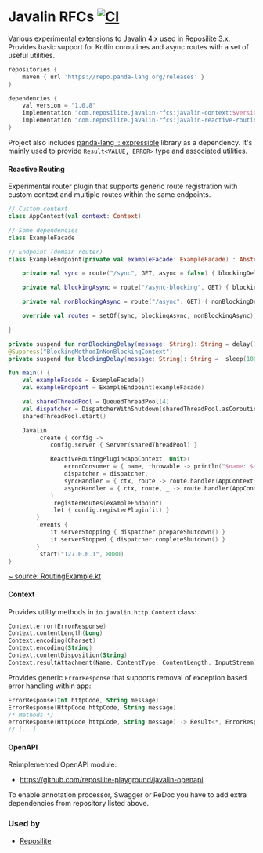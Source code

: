 # Javalin RFCs [![CI](https://github.com/reposilite-playground/javalin-rfcs/actions/workflows/gradle.yml/badge.svg)](https://github.com/reposilite-playground/javalin-rfcs/actions/workflows/gradle.yml)
Various experimental extensions to [Javalin 4.x](https://github.com/tipsy/javalin) used in [Reposilite 3.x](https://github.com/dzikoysk/reposilite). Provides basic support for Kotlin coroutines and async routes with a set of useful utilities.

```groovy
repositories {
    maven { url 'https://repo.panda-lang.org/releases' }
}

dependencies {
    val version = "1.0.8"
    implementation "com.reposilite.javalin-rfcs:javalin-context:$version"
    implementation "com.reposilite.javalin-rfcs:javalin-reactive-routing:$version"
}
```

Project also includes [panda-lang :: expressible](https://github.com/panda-lang/expressible) library as a dependency. It's mainly used to provide `Result<VALUE, ERROR>` type and associated utilities.

#### Reactive Routing

Experimental router plugin that supports generic route registration with custom context and multiple routes within the same endpoints. 

```kotlin
// Custom context
class AppContext(val context: Context)

// Some dependencies
class ExampleFacade

// Endpoint (domain router)
class ExampleEndpoint(private val exampleFacade: ExampleFacade) : AbstractRoutes<AppContext, Unit>() {

    private val sync = route("/sync", GET, async = false) { blockingDelay("Sync") }

    private val blockingAsync = route("/async-blocking", GET) { blockingDelay("Blocking Async") }

    private val nonBlockingAsync = route("/async", GET) { nonBlockingDelay("Non-blocking Async") }

    override val routes = setOf(sync, blockingAsync, nonBlockingAsync)

}

private suspend fun nonBlockingDelay(message: String): String = delay(100L).let { message }
@Suppress("BlockingMethodInNonBlockingContext")
private suspend fun blockingDelay(message: String): String =  sleep(100L).let { message }

fun main() {
    val exampleFacade = ExampleFacade()
    val exampleEndpoint = ExampleEndpoint(exampleFacade)

    val sharedThreadPool = QueuedThreadPool(4)
    val dispatcher = DispatcherWithShutdown(sharedThreadPool.asCoroutineDispatcher())
    sharedThreadPool.start()

    Javalin
        .create { config ->
            config.server { Server(sharedThreadPool) }

            ReactiveRoutingPlugin<AppContext, Unit>(
                errorConsumer = { name, throwable -> println("$name: ${throwable.message}") },
                dispatcher = dispatcher,
                syncHandler = { ctx, route -> route.handler(AppContext(ctx)) },
                asyncHandler = { ctx, route, _ -> route.handler(AppContext(ctx)) }
            )
            .registerRoutes(exampleEndpoint)
            .let { config.registerPlugin(it) }
        }
        .events {
            it.serverStopping { dispatcher.prepareShutdown() }
            it.serverStopped { dispatcher.completeShutdown() }
        }
        .start("127.0.0.1", 8080)
}
```

[~ source: RoutingExample.kt](https://github.com/reposilite-playground/javalin-rfcs/blob/main/javalin-reactive-routing/src/test/kotlin/com/reposilite/web/routing/RoutingExample.kt)

#### Context

Provides utility methods in `io.javalin.http.Context` class:

```kotlin
Context.error(ErrorResponse)
Context.contentLength(Long)
Context.encoding(Charset)
Context.encoding(String)
Context.contentDisposition(String)
Context.resultAttachment(Name, ContentType, ContentLength, InputStream)
```

Provides generic `ErrorResponse` that supports removal of exception based error handling within app:
```kotlin
ErrorResponse(Int httpCode, String message)
ErrorResponse(HttpCode httpCode, String message)
/* Methods */
errorResponse(HttpCode httpCode, String message) -> Result<*, ErrorResponse>
// [...]
```

#### OpenAPI

Reimplemented OpenAPI module:

* https://github.com/reposilite-playground/javalin-openapi

To enable annotation processor, Swagger or ReDoc you have to add extra dependencies from repository listed above. 


### Used by

* [Reposilite](https://github.com/dzikoysk/reposilite)

